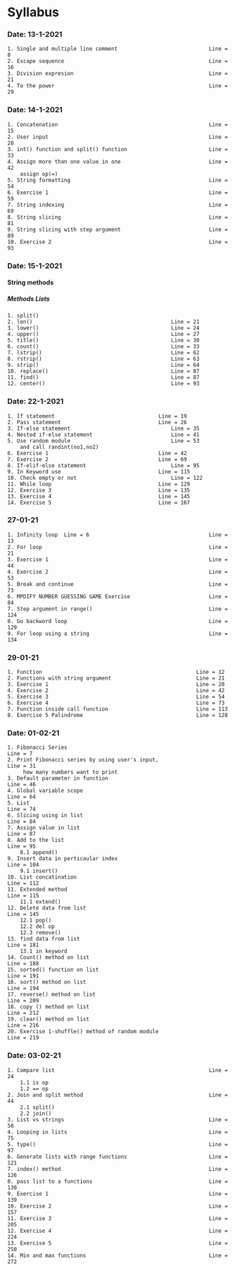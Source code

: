 # Syllabus

### Date: 13-1-2021

    1. Single and multiple line comment     						Line = 8
    2. Escape sequence                      						Line = 16
    3. Division expresion                   						Line = 21
    4. To the power                         						Line = 29


### Date: 14-1-2021

    1. Concatenation                        						Line = 15
    2. User input                           						Line = 28
    3. int() function and split() function  						Line = 33
    4. Assign more than one value in one    						Line = 42
        assign op(=)
    5. String formatting                    						Line = 54
    6. Exercise 1                           						Line = 59
    7. String indexing                      						Line = 69
    8. String slicing                       						Line = 81
    9. String slicing with step argument    						Line = 89
    10. Exercise 2                          						Line = 93


### Date: 15-1-2021

#### String methods
##### Methods Lists

    1. split()
    2. len()            								Line = 21
    3. lower()          								Line = 24
    4. upper()          								Line = 27
    5. title()          								Line = 30
    6. count()          								Line = 33
    7. lstrip()         								Line = 62
    8. rstrip()         								Line = 63
    9. strip()          								Line = 64
    10. replace()       								Line = 87
    11. find()          								Line = 87
    12. center()        								Line = 93


### Date: 22-1-2021

	1. If statement									Line = 19
	2. Pass statement								Line = 26
	3. If-else statement								Line = 35
	4. Nested if-else statement							Line = 41
	5. Use random module 								Line = 53
		and call randint(no1,no2)
	6. Exercise 1									Line = 42
	7. Exercise 2									Line = 69
	8. If-elif-else statement							Line = 95
	9. In Keyword use								Line = 115
	10. Check empty or not								Line = 122
	11. While loop									Line = 129
	12. Exercise 3									Line = 135
	13. Exercise 4									Line = 145
	14. Exercise 5									Line = 167


### 27-01-21

    1. Infinity loop  Line = 6              						Line = 13
    2. For loop                             						Line = 21
    3. Exercise 1                           						Line = 44
    4. Exercise 2                           						Line = 53
    5. Break and continue                   						Line = 73
    6. MPDIFY NUMBER GUESSING GAME Exercise 						Line = 84
    7. Step argument in range()             						Line = 124
    8. Go backword loop                     						Line = 129
    9. For loop using a string              						Line = 134


### 29-01-21

    1. Function                         						Line = 12
    2. Functions with string argument   						Line = 21
    3. Exercise 1                       						Line = 28
    4. Exercise 2                       						Line = 42
    5. Exercise 3                       						Line = 54
    6. Exercise 4                       						Line = 73
    7. Function inside call function    						Line = 113
    8. Exercise 5 Palindrome            						Line = 128


### Date: 01-02-21 ###


    1. Fibonacci Series                                 				Line = 7
    2. Print Fibonacci series by using user's input,    				Line = 31
         how many numbers want to print 
    3. Default parameter in function                    				Line = 46
    4. Global variable scope                            				Line = 64
    5. List                                             				Line = 74
    6. Slicing using in list                            				Line = 84
    7. Assign value in list                             				Line = 87
    8. Add to the list                                  				Line = 95
        8.1 append()
    9. Insert data in perticaular index                 				Line = 104
        9.1 insert()
    10. List concatination                              				Line = 112
    11. Extended method                                 				Line = 115
	    11.1 extend()
    12. Delete data from list                           				Line = 145
        12.1 pop()
        12.2 del op
        12.3 remove()
    13. find data from list                             				Line = 181
	    13.1 in keyword
    14. Count() method on list                          				Line = 188
    15. sorted() function on list                       				Line = 191
    16. sort() method on list                           				Line = 194
    17. reverse() method on list                        				Line = 209
    18. copy () method on list                          				Line = 212
    19. clear() method on list                          				Line = 216
    20. Exercise 1-shuffle() method of random module    				Line = 219


### Date: 03-02-21 ###

    1. Compare list                         						Line = 24
        1.1 is op
        1.2 == op
    2. Join and split method                						Line = 44
        2.1 split()
        2.2 join()
    3. List vs strings                      						Line = 58
    4. Looping in lists                     						Line = 75
    5. type()                               						Line = 97
    6. Generate lists with range functions  						Line = 121
    7. index() method                       						Line = 126
    8. pass list to a functions             						Line = 130
    9. Exercise 1                           						Line = 139 
    10. Exercise 2                          						Line = 157
    11. Exercise 3                          						Line = 205
    12. Exercise 4                          						Line = 224
    13. Exercise 5                          						Line = 250
    14. Min and max functions               						Line = 272

